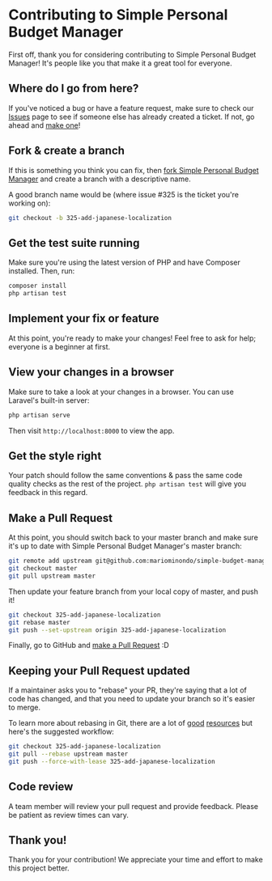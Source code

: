 # Contributing to Simple Personal Budget Manager

First off, thank you for considering contributing to Simple Personal Budget Manager! It's people like you that make it a great tool for everyone.

## Where do I go from here?

If you've noticed a bug or have a feature request, make sure to check our [Issues](https://github.com/mariominondo/simple-budget-manager/issues) page to see if someone else has already created a ticket. If not, go ahead and [make one](https://github.com/mariominondo/simple-budget-manager/issues/new)!

## Fork & create a branch

If this is something you think you can fix, then [fork Simple Personal Budget Manager](https://help.github.com/articles/fork-a-repo) and create a branch with a descriptive name.

A good branch name would be (where issue #325 is the ticket you're working on):

```sh
git checkout -b 325-add-japanese-localization
```

## Get the test suite running

Make sure you're using the latest version of PHP and have Composer installed. Then, run:

```sh
composer install
php artisan test
```

## Implement your fix or feature

At this point, you're ready to make your changes! Feel free to ask for help; everyone is a beginner at first.

## View your changes in a browser

Make sure to take a look at your changes in a browser. You can use Laravel's built-in server:

```sh
php artisan serve
```

Then visit `http://localhost:8000` to view the app.

## Get the style right

Your patch should follow the same conventions & pass the same code quality checks as the rest of the project. `php artisan test` will give you feedback in this regard.

## Make a Pull Request

At this point, you should switch back to your master branch and make sure it's up to date with Simple Personal Budget Manager's master branch:

```sh
git remote add upstream git@github.com:mariominondo/simple-budget-manager.git
git checkout master
git pull upstream master
```

Then update your feature branch from your local copy of master, and push it!

```sh
git checkout 325-add-japanese-localization
git rebase master
git push --set-upstream origin 325-add-japanese-localization
```

Finally, go to GitHub and [make a Pull Request](https://help.github.com/articles/creating-a-pull-request) :D

## Keeping your Pull Request updated

If a maintainer asks you to "rebase" your PR, they're saying that a lot of code has changed, and that you need to update your branch so it's easier to merge.

To learn more about rebasing in Git, there are a lot of [good](https://git-scm.com/book/en/v2/Git-Branching-Rebasing) [resources](https://www.atlassian.com/git/tutorials/rewriting-history/git-rebase) but here's the suggested workflow:

```sh
git checkout 325-add-japanese-localization
git pull --rebase upstream master
git push --force-with-lease 325-add-japanese-localization
```

## Code review

A team member will review your pull request and provide feedback. Please be patient as review times can vary.

## Thank you!

Thank you for your contribution! We appreciate your time and effort to make this project better.